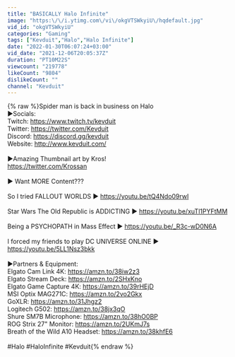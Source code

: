 ```yaml
---
title: "BASICALLY Halo Infinite"
image: "https:\/\/i.ytimg.com\/vi\/okgVTSWkyiU\/hqdefault.jpg"
vid_id: "okgVTSWkyiU"
categories: "Gaming"
tags: ["Kevduit","Halo","Halo Infinite"]
date: "2022-01-30T06:07:24+03:00"
vid_date: "2021-12-06T20:05:37Z"
duration: "PT10M22S"
viewcount: "219778"
likeCount: "9804"
dislikeCount: ""
channel: "Kevduit"
---
```

{% raw %}Spider man is back in business on Halo<br />►Socials:<br />Twitch: <a rel="nofollow" target="blank" href="https://www.twitch.tv/kevduit">https://www.twitch.tv/kevduit</a><br />Twitter: <a rel="nofollow" target="blank" href="https://twitter.com/Kevduit">https://twitter.com/Kevduit</a> <br />Discord: <a rel="nofollow" target="blank" href="https://discord.gg/kevduit">https://discord.gg/kevduit</a><br />Website: <a rel="nofollow" target="blank" href="http://www.kevduit.com/">http://www.kevduit.com/</a><br /><br />►Amazing Thumbnail art by Kros!<br /><a rel="nofollow" target="blank" href="https://twitter.com/Krossan">https://twitter.com/Krossan</a><br /><br />► Want MORE Content???<br /><br />So I tried FALLOUT WORLDS ► <a rel="nofollow" target="blank" href="https://youtu.be/tQ4Ndo09rwI">https://youtu.be/tQ4Ndo09rwI</a><br /><br />Star Wars The Old Republic is ADDICTING ► <a rel="nofollow" target="blank" href="https://youtu.be/xuTl1PYFtMM">https://youtu.be/xuTl1PYFtMM</a><br /><br />Being a PSYCHOPATH in Mass Effect ► <a rel="nofollow" target="blank" href="https://youtu.be/_R3c-wD0N6A">https://youtu.be/_R3c-wD0N6A</a><br /><br />I forced my friends to play DC UNIVERSE ONLINE ► <a rel="nofollow" target="blank" href="https://youtu.be/5LL1Nsz3bkk">https://youtu.be/5LL1Nsz3bkk</a><br /><br />►Partners &amp; Equipment:<br />Elgato Cam Link 4K: <a rel="nofollow" target="blank" href="https://amzn.to/38iw2z3">https://amzn.to/38iw2z3</a><br />Elgato Stream Deck: <a rel="nofollow" target="blank" href="https://amzn.to/2SHxKno">https://amzn.to/2SHxKno</a><br />Elgato Game Capture 4K: <a rel="nofollow" target="blank" href="https://amzn.to/39rHEjD">https://amzn.to/39rHEjD</a><br />MSI Optix MAG271C: <a rel="nofollow" target="blank" href="https://amzn.to/2vo2Gkx">https://amzn.to/2vo2Gkx</a><br />GoXLR: <a rel="nofollow" target="blank" href="https://amzn.to/31Jhgz2">https://amzn.to/31Jhgz2</a><br />Logitech G502: <a rel="nofollow" target="blank" href="https://amzn.to/38jx3qO">https://amzn.to/38jx3qO</a><br />Shure SM7B Microphone: <a rel="nofollow" target="blank" href="https://amzn.to/38hO0BP">https://amzn.to/38hO0BP</a><br />ROG Strix 27&quot; Monitor: <a rel="nofollow" target="blank" href="https://amzn.to/2UKmJ7s">https://amzn.to/2UKmJ7s</a><br />Breath of the Wild A10 Headset: <a rel="nofollow" target="blank" href="https://amzn.to/38khfE6">https://amzn.to/38khfE6</a><br /><br />#Halo #HaloInfinite #Kevduit{% endraw %}
